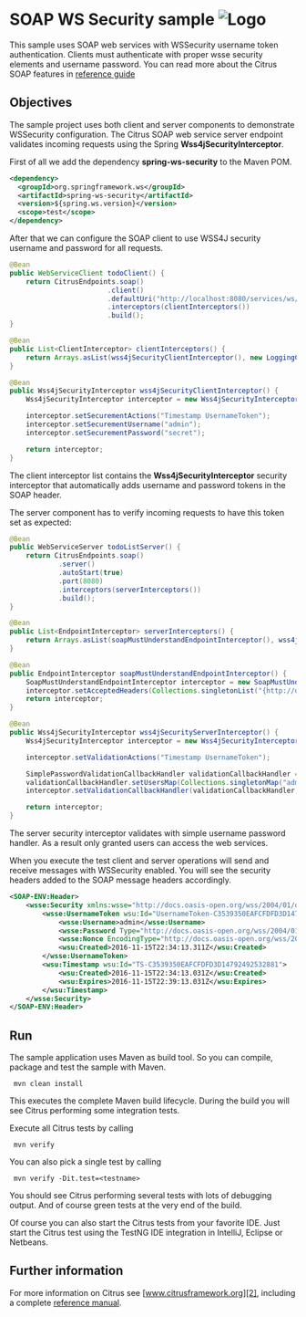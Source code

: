 SOAP WS Security sample ![Logo][1]
==============

This sample uses SOAP web services with WSSecurity username token authentication. Clients must authenticate with proper wsse security elements and username
password. You can read more about the Citrus SOAP features in [reference guide][4]

Objectives
---------

The sample project uses both client and server components to demonstrate WSSecurity configuration. The Citrus SOAP web service
server endpoint validates incoming requests using the Spring **Wss4jSecurityInterceptor**.

First of all we add the dependency **spring-ws-security** to the Maven POM.

```xml
<dependency>
  <groupId>org.springframework.ws</groupId>
  <artifactId>spring-ws-security</artifactId>
  <version>${spring.ws.version}</version>
  <scope>test</scope>
</dependency>
```
    
After that we can configure the SOAP client to use WSS4J security username and password for all requests.

```java
@Bean
public WebServiceClient todoClient() {
    return CitrusEndpoints.soap()
                        .client()
                        .defaultUri("http://localhost:8080/services/ws/todolist")
                        .interceptors(clientInterceptors())
                        .build();
}

@Bean
public List<ClientInterceptor> clientInterceptors() {
    return Arrays.asList(wss4jSecurityClientInterceptor(), new LoggingClientInterceptor());
}

@Bean
public Wss4jSecurityInterceptor wss4jSecurityClientInterceptor() {
    Wss4jSecurityInterceptor interceptor = new Wss4jSecurityInterceptor();

    interceptor.setSecurementActions("Timestamp UsernameToken");
    interceptor.setSecurementUsername("admin");
    interceptor.setSecurementPassword("secret");

    return interceptor;
}
```
   
The client interceptor list contains the **Wss4jSecurityInterceptor** security interceptor that automatically adds username and password
tokens in the SOAP header.

The server component has to verify incoming requests to have this token set as expected:

```java
@Bean
public WebServiceServer todoListServer() {
    return CitrusEndpoints.soap()
            .server()
            .autoStart(true)
            .port(8080)
            .interceptors(serverInterceptors())
            .build();
}

@Bean
public List<EndpointInterceptor> serverInterceptors() {
    return Arrays.asList(soapMustUnderstandEndpointInterceptor(), wss4jSecurityServerInterceptor(), new LoggingEndpointInterceptor());
}

@Bean
public EndpointInterceptor soapMustUnderstandEndpointInterceptor() {
    SoapMustUnderstandEndpointInterceptor interceptor = new SoapMustUnderstandEndpointInterceptor();
    interceptor.setAcceptedHeaders(Collections.singletonList("{http://docs.oasis-open.org/wss/2004/01/oasis-200401-wss-wssecurity-secext-1.0.xsd}Security"));
    return interceptor;
}

@Bean
public Wss4jSecurityInterceptor wss4jSecurityServerInterceptor() {
    Wss4jSecurityInterceptor interceptor = new Wss4jSecurityInterceptor();

    interceptor.setValidationActions("Timestamp UsernameToken");

    SimplePasswordValidationCallbackHandler validationCallbackHandler = new SimplePasswordValidationCallbackHandler();
    validationCallbackHandler.setUsersMap(Collections.singletonMap("admin", "secret"));
    interceptor.setValidationCallbackHandler(validationCallbackHandler);

    return interceptor;
}   
```
     
The server security interceptor validates with simple username password handler. As a result only granted users can access
the web services. 

When you execute the test client and server operations will send and receive messages with WSSecurity enabled. You will see the security headers
added to the SOAP message headers accordingly.

```xml
<SOAP-ENV:Header>
    <wsse:Security xmlns:wsse="http://docs.oasis-open.org/wss/2004/01/oasis-200401-wss-wssecurity-secext-1.0.xsd" SOAP-ENV:mustUnderstand="1" xmlns:wsu="http://docs.oasis-open.org/wss/2004/01/oasis-200401-wss-wssecurity-utility-1.0.xsd">
        <wsse:UsernameToken wsu:Id="UsernameToken-C3539350EAFCFDFD3D14792492533112">
            <wsse:Username>admin</wsse:Username>
            <wsse:Password Type="http://docs.oasis-open.org/wss/2004/01/oasis-200401-wss-username-token-profile-1.0#PasswordDigest">HyT/oOdQfy6liZxqEO05gA9sqjU=</wsse:Password>
            <wsse:Nonce EncodingType="http://docs.oasis-open.org/wss/2004/01/oasis-200401-wss-soap-message-security-1.0#Base64Binary">oumOQpmSCjw9bc5yw4qgLQ==</wsse:Nonce>
            <wsu:Created>2016-11-15T22:34:13.311Z</wsu:Created>
        </wsse:UsernameToken>
        <wsu:Timestamp wsu:Id="TS-C3539350EAFCFDFD3D14792492532881">
            <wsu:Created>2016-11-15T22:34:13.031Z</wsu:Created>
            <wsu:Expires>2016-11-15T22:39:13.031Z</wsu:Expires>
        </wsu:Timestamp>
    </wsse:Security>
</SOAP-ENV:Header>
```
        
Run
---------

The sample application uses Maven as build tool. So you can compile, package and test the
sample with Maven.
 
     mvn clean install
    
This executes the complete Maven build lifecycle. During the build you will see Citrus performing some integration tests.

Execute all Citrus tests by calling

     mvn verify

You can also pick a single test by calling

     mvn verify -Dit.test=<testname>

You should see Citrus performing several tests with lots of debugging output. 
And of course green tests at the very end of the build.

Of course you can also start the Citrus tests from your favorite IDE.
Just start the Citrus test using the TestNG IDE integration in IntelliJ, Eclipse or Netbeans.

Further information
---------

For more information on Citrus see [www.citrusframework.org][2], including
a complete [reference manual][3].

 [1]: https://citrusframework.org/img/brand-logo.png "Citrus"
 [2]: https://citrusframework.org
 [3]: https://citrusframework.org/reference/html/
 [4]: https://citrusframework.org/reference/html#soap
